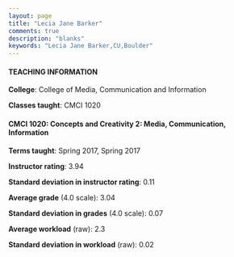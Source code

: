 ```yaml
---
layout: page
title: "Lecia Jane Barker" 
comments: true
description: "blanks"
keywords: "Lecia Jane Barker,CU,Boulder"
---
```

<head>
<script src="https://ajax.googleapis.com/ajax/libs/jquery/2.1.3/jquery.min.js"></script>
<script src="https://dl.dropboxusercontent.com/s/pc42nxpaw1ea4o9/highcharts.js?dl=0"></script>
<!-- <script src="../assets/js/highcharts.js"></script> -->
<style type="text/css">@font-face {
	font-family: "Bebas Neue";
	src: url(https://www.filehosting.org/file/details/544349/BebasNeue Regular.otf) format("opentype");
	}
	h1.Bebas { 
		font-family: "Bebas Neue", Verdana, Tahoma;
	}
</style>
</head>
	   
#### TEACHING INFORMATION

**College**: College of Media, Communication and Information

**Classes taught**: CMCI 1020

#### CMCI 1020: Concepts and Creativity 2: Media, Communication, Information

**Terms taught**: Spring 2017, Spring 2017

**Instructor rating**: 3.94

**Standard deviation in instructor rating**: 0.11

**Average grade** (4.0 scale): 3.04

**Standard deviation in grades** (4.0 scale): 0.07

**Average workload** (raw): 2.3

**Standard deviation in workload** (raw): 0.02

